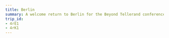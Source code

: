 ```yaml
---
title: Berlin
summary: A welcome return to Berlin for the Beyond Tellerand conference.
trip_id:
- 4rE1
- 4rK1
---
```

